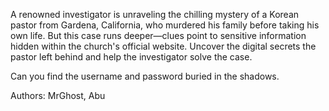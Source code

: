 A renowned investigator is unraveling the chilling mystery of a Korean pastor from Gardena, California, who murdered his family before taking his own life. But this case runs deeper—clues point to sensitive information hidden within the church's official website. Uncover the digital secrets the pastor left behind and help the investigator solve the case.

Can you find the username and password buried in the shadows.

Authors: MrGhost, Abu
